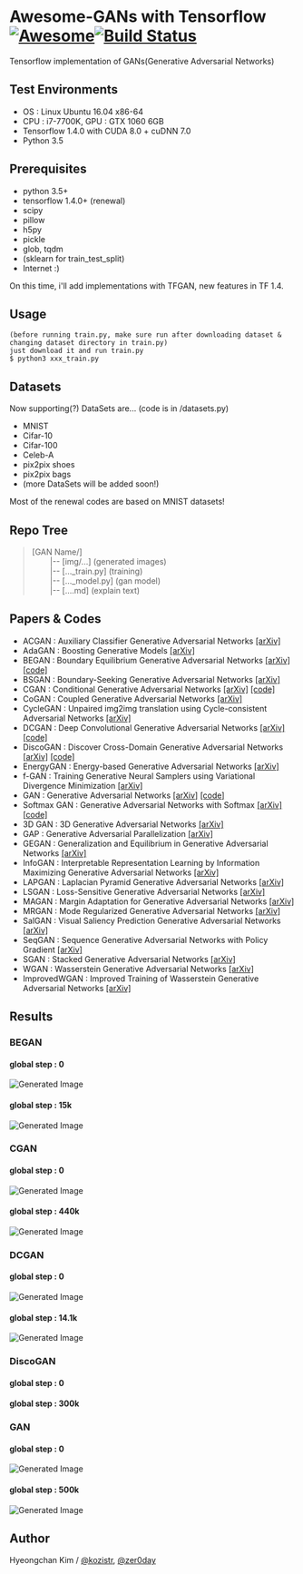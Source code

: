 # Awesome-GANs with Tensorflow [![Awesome](https://cdn.rawgit.com/sindresorhus/awesome/d7305f38d29fed78fa85652e3a63e154dd8e8829/media/badge.svg)](https://github.com/sindresorhus/awesome)[![Build Status](https://travis-ci.org/dwyl/esta.svg?branch=master)](https://travis-ci.org/)
Tensorflow implementation of GANs(Generative Adversarial Networks)

## Test Environments
* OS : Linux Ubuntu 16.04 x86-64
* CPU : i7-7700K, GPU : GTX 1060 6GB
* Tensorflow 1.4.0 with CUDA 8.0 + cuDNN 7.0
* Python 3.5

## Prerequisites
* python 3.5+
* tensorflow 1.4.0+ (renewal)
* scipy
* pillow
* h5py
* pickle
* glob, tqdm
* (sklearn for train_test_split)
* Internet :)

On this time, i'll add implementations with TFGAN, new features in TF 1.4.

## Usage
    (before running train.py, make sure run after downloading dataset & changing dataset directory in train.py)
    just download it and run train.py
    $ python3 xxx_train.py

## Datasets
Now supporting(?) DataSets are... (code is in /datasets.py)
* MNIST
* Cifar-10
* Cifar-100
* Celeb-A
* pix2pix shoes
* pix2pix bags
* (more DataSets will be added soon!)

Most of the renewal codes are based on MNIST datasets!

## Repo Tree
> [GAN Name/] <br/>
> &nbsp;&nbsp;&nbsp;&nbsp;&nbsp;&nbsp;&nbsp; |-- [img/...] (generated images) <br/>
> &nbsp;&nbsp;&nbsp;&nbsp;&nbsp;&nbsp;&nbsp; |-- [..._train.py] (training) <br/>
> &nbsp;&nbsp;&nbsp;&nbsp;&nbsp;&nbsp;&nbsp; |-- [..._model.py] (gan model) <br/>
> &nbsp;&nbsp;&nbsp;&nbsp;&nbsp;&nbsp;&nbsp; |-- [....md] (explain text) <br/>

## Papers & Codes
* ACGAN        : Auxiliary Classifier Generative Adversarial Networks [[arXiv]](https://arxiv.org/abs/1610.09585)
* AdaGAN       : Boosting Generative Models [[arXiv]](https://arxiv.org/abs/1701.02386)
* BEGAN        : Boundary Equilibrium Generative Adversarial Networks [[arXiv]](https://arxiv.org/abs/1703.10717) [[code]](https://github.com/kozistr/Awesome-GANs/blob/master/BEGAN/began.py)
* BSGAN        : Boundary-Seeking Generative Adversarial Networks [[arXiv]](https://arxiv.org/abs/1702.08431)
* CGAN         : Conditional Generative Adversarial Networks [[arXiv]](https://arxiv.org/abs/1411.1784) [[code]](https://github.com/kozistr/Awesome-GANs/blob/master/CGAN/cgan.py)
* CoGAN        : Coupled Generative Adversarial Networks [[arXiv]](https://arxiv.org/abs/1606.07536)
* CycleGAN     : Unpaired img2img translation using Cycle-consistent Adversarial Networks [[arXiv]](https://arxiv.org/pdf/1703.10593.pdf)
* DCGAN        : Deep Convolutional Generative Adversarial Networks [[arXiv]](https://arxiv.org/abs/1511.06434) [[code]](https://github.com/kozistr/Awesome-GANs/blob/master/DCGAN/dcgan.py)
* DiscoGAN     : Discover Cross-Domain Generative Adversarial Networks [[arXiv]](https://arxiv.org/abs/1703.05192) [[code]](https://github.com/kozistr/Awesome-GANs/blob/master/DiscoGAN/discogan.py)
* EnergyGAN    : Energy-based Generative Adversarial Networks [[arXiv]](https://arxiv.org/abs/1609.03126)
* f-GAN        : Training Generative Neural Samplers using Variational Divergence Minimization [[arXiv]](https://arxiv.org/abs/1606.00709)
* GAN          : Generative Adversarial Networks [[arXiv]](https://arxiv.org/abs/1406.2661) [[code]](https://github.com/kozistr/Awesome-GANs/blob/master/GAN/gan.py)
* Softmax GAN  : Generative Adversarial Networks with Softmax [[arXiv]](https://arxiv.org/pdf/1704.06191.pdf) [[code]](https://github.com/kozistr/Awesome-GANs/blob/master/GAN/gan.py)
* 3D GAN       : 3D Generative Adversarial Networks [[arXiv]](http://3dgan.csail.mit.edu/)
* GAP          : Generative Adversarial Parallelization [[arXiv]](https://arxiv.org/abs/1612.04021)
* GEGAN        : Generalization and Equilibrium in Generative Adversarial Networks [[arXiv]](https://arxiv.org/abs/1703.00573)
* InfoGAN      : Interpretable Representation Learning by Information Maximizing Generative Adversarial Networks [[arXiv]](https://arxiv.org/abs/1606.03657)
* LAPGAN       : Laplacian Pyramid Generative Adversarial Networks [[arXiv]](https://arxiv.org/abs/1506.05751)
* LSGAN        : Loss-Sensitive Generative Adversarial Networks [[arXiv]](https://arxiv.org/abs/1701.06264)
* MAGAN        : Margin Adaptation for Generative Adversarial Networks [[arXiv]](https://arxiv.org/abs/1704.03817)
* MRGAN        : Mode Regularized Generative Adversarial Networks [[arXiv]](https://arxiv.org/abs/1612.02136)
* SalGAN       : Visual Saliency Prediction Generative Adversarial Networks [[arXiv]](https://arxiv.org/abs/1701.01081)
* SeqGAN       : Sequence Generative Adversarial Networks with Policy Gradient [[arXiv]](https://arxiv.org/abs/1609.05473)
* SGAN         : Stacked Generative Adversarial Networks [[arXiv]](https://arxiv.org/abs/1612.04357)
* WGAN         : Wasserstein Generative Adversarial Networks [[arXiv]](https://arxiv.org/abs/1701.07875)
* ImprovedWGAN : Improved Training of Wasserstein Generative Adversarial Networks [[arXiv]](https://arxiv.org/abs/1704.00028)

## Results
### BEGAN
#### global step : 0
![Generated Image](https://github.com/kozistr/Awesome-GANs/blob/master/BEGAN/BEGAN/train_0_0.png)
#### global step : 15k
![Generated Image](https://github.com/kozistr/Awesome-GANs/blob/master/BEGAN/BEGAN/train_0_0.png)

### CGAN
#### global step : 0
![Generated Image](https://github.com/kozistr/Awesome-GANs/blob/master/CGAN/CGAN/train_00000000.png)
#### global step : 440k
![Generated Image](https://github.com/kozistr/Awesome-GANs/blob/master/CGAN/CGAN/train_00440000.png)

### DCGAN
#### global step : 0
![Generated Image](https://github.com/kozistr/Awesome-GANs/blob/master/DCGAN/DCGAN/train_0_0.png)
#### global step : 14.1k
![Generated Image](https://github.com/kozistr/Awesome-GANs/blob/master/DCGAN/DCGAN/train_199_140250.png)

### DiscoGAN
#### global step : 0

#### global step : 300k


### GAN
#### global step : 0
![Generated Image](https://github.com/kozistr/Awesome-GANs/blob/master/GAN/GAN/train_00000000.png)
#### global step : 500k
![Generated Image](https://github.com/kozistr/Awesome-GANs/blob/master/GAN/GAN/train_00250000.png)

## Author
Hyeongchan Kim / [@kozistr](https://kozistr.github.io), [@zer0day](http://zer0day.tistory.com)
